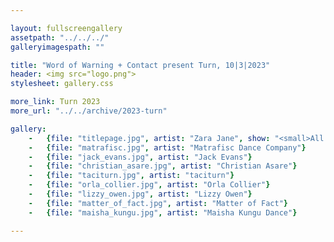 ```yaml
---

layout: fullscreengallery
assetpath: "../../../"
galleryimagespath: ""

title: "Word of Warning + Contact present Turn, 10|3|2023"
header: <img src="logo.png">
stylesheet: gallery.css

more_link: Turn 2023
more_url: "../../archive/2023-turn"

gallery:
    -   {file: "titlepage.jpg", artist: "Zara Jane", show: "<small>All images copyright &copy; 2023 Word of Warning</small>"}
    -   {file: "matrafisc.jpg", artist: "Matrafisc Dance Company"}
    -   {file: "jack_evans.jpg", artist: "Jack Evans"}
    -   {file: "christian_asare.jpg", artist: "Christian Asare"}
    -   {file: "taciturn.jpg", artist: "taciturn"}
    -   {file: "orla_collier.jpg", artist: "Orla Collier"}
    -   {file: "lizzy_owen.jpg", artist: "Lizzy Owen"}  
    -   {file: "matter_of_fact.jpg", artist: "Matter of Fact"}  
    -   {file: "maisha_kungu.jpg", artist: "Maisha Kungu Dance"}

---
```

